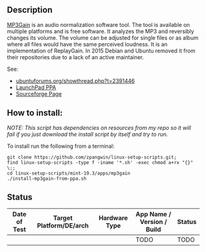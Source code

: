 
## Description

[MP3Gain](http://mp3gain.sourceforge.net/) is an audio normalization software tool. The tool is available on multiple platforms and is free software. It analyzes the MP3 and reversibly changes its volume. The volume can be adjusted for single files or as album where all files would have the same perceived loudness. It is an implementation of ReplayGain. In 2015 Debian and Ubuntu removed it from their repositories due to a lack of an active maintainer.

See:

* [ubuntuforums.org/showthread.php?t=2391446](https://ubuntuforums.org/showthread.php?t=2391446)
* [LaunchPad PPA](https://launchpad.net/~flexiondotorg/+archive/ubuntu/audio?field.series_filter=bionic)
* [Sourceforge Page](http://mp3gain.sourceforge.net/)


## How to install:

*NOTE: This script has dependencies on resources from my repo so it will fail if you just download the install script by itself and try to run.*

To install run the following from a terminal:

```
git clone https://github.com/zpangwin/linux-setup-scripts.git;
find linux-setup-scripts -type f -iname '*.sh' -exec chmod a+rx "{}" \;;
cd linux-setup-scripts/mint-19.3/apps/mp3gain
./install-mp3gain-from-ppa.sh
```

## Status


| Date of Test  | Target Platform/DE/arch | Hardware Type  | App Name / Version / Build                   | Status  |
| ------------- | ------------------------| -------------- | --------------------------------------------- | ------- |
|    |    |       | TODO | TODO |



